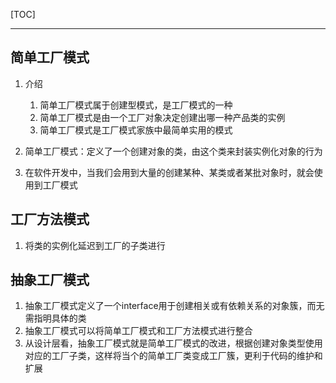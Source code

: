 [TOC]

------



## 简单工厂模式

1. 介绍
   1. 简单工厂模式属于创建型模式，是工厂模式的一种
   2. 简单工厂模式是由一个工厂对象决定创建出哪一种产品类的实例
   3. 简单工厂模式是工厂模式家族中最简单实用的模式

2. 简单工厂模式：定义了一个创建对象的类，由这个类来封装实例化对象的行为
3. 在软件开发中，当我们会用到大量的创建某种、某类或者某批对象时，就会使用到工厂模式

## 工厂方法模式

1. 将类的实例化延迟到工厂的子类进行

## 抽象工厂模式

1. 抽象工厂模式定义了一个interface用于创建相关或有依赖关系的对象簇，而无需指明具体的类
2. 抽象工厂模式可以将简单工厂模式和工厂方法模式进行整合
3. 从设计层看，抽象工厂模式就是简单工厂模式的改进，根据创建对象类型使用对应的工厂子类，这样将当个的简单工厂类变成工厂簇，更利于代码的维护和扩展